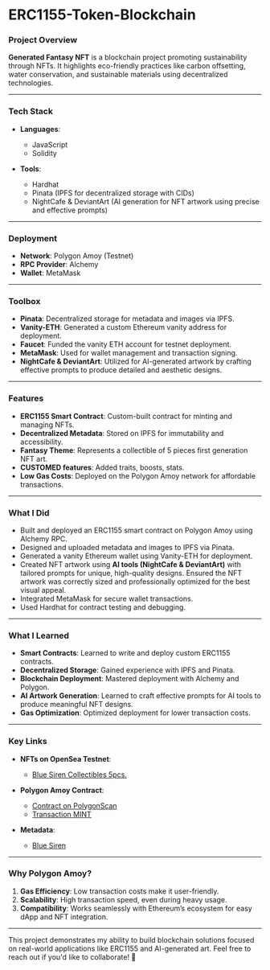 # ERC1155-Token-Blockchain

### **Project Overview**
**Generated Fantasy NFT** is a blockchain project promoting sustainability through NFTs. It highlights eco-friendly practices like carbon offsetting, water conservation, and sustainable materials using decentralized technologies.

---

### **Tech Stack**
- **Languages**:  
  - JavaScript  
  - Solidity  

- **Tools**:  
  - Hardhat  
  - Pinata (IPFS for decentralized storage with CIDs)  
  - NightCafe & DeviantArt (AI generation for NFT artwork using precise and effective prompts)

---

### **Deployment**
- **Network**: Polygon Amoy (Testnet)  
- **RPC Provider**: Alchemy  
- **Wallet**: MetaMask  

---

### **Toolbox**
- **Pinata**: Decentralized storage for metadata and images via IPFS.  
- **Vanity-ETH**: Generated a custom Ethereum vanity address for deployment.  
- **Faucet**: Funded the vanity ETH account for testnet deployment.  
- **MetaMask**: Used for wallet management and transaction signing.  
- **NightCafe & DeviantArt**: Utilized for AI-generated artwork by crafting effective prompts to produce detailed and aesthetic designs.

---

### **Features**
- **ERC1155 Smart Contract**: Custom-built contract for minting and managing NFTs.  
- **Decentralized Metadata**: Stored on IPFS for immutability and accessibility.  
- **Fantasy Theme**: Represents a collectible of 5 pieces first generation NFT art. 
- **CUSTOMED features**: Added traits, boosts, stats. 
- **Low Gas Costs**: Deployed on the Polygon Amoy network for affordable transactions.  

---

### **What I Did**
- Built and deployed an ERC1155 smart contract on Polygon Amoy using Alchemy RPC.  
- Designed and uploaded metadata and images to IPFS via Pinata.  
- Generated a vanity Ethereum wallet using Vanity-ETH for deployment.  
- Created NFT artwork using **AI tools (NightCafe & DeviantArt)** with tailored prompts for unique, high-quality designs. Ensured the NFT artwork was correctly sized and professionally optimized for the best visual appeal.  
- Integrated MetaMask for secure wallet transactions.  
- Used Hardhat for contract testing and debugging.  

---

### **What I Learned**
- **Smart Contracts**: Learned to write and deploy custom ERC1155 contracts.  
- **Decentralized Storage**: Gained experience with IPFS and Pinata.  
- **Blockchain Deployment**: Mastered deployment with Alchemy and Polygon.  
- **AI Artwork Generation**: Learned to craft effective prompts for AI tools to produce meaningful NFT designs.  
- **Gas Optimization**: Optimized deployment for lower transaction costs.  

---

### **Key Links**
- **NFTs on OpenSea Testnet**:  
  - [Blue Siren Collectibles 5pcs.](https://testnets.opensea.io/collection/blue-siren-collectibles)

- **Polygon Amoy Contract**:  
  - [Contract on PolygonScan](https://amoy.polygonscan.com/tx/0x3f19ce22296dad1265126b38ed9d5d4ee128cdb3f1d573b3be6b72d032d5a77f)  
  - [Transaction MINT](https://amoy.polygonscan.com/tx/0x3f19ce22296dad1265126b38ed9d5d4ee128cdb3f1d573b3be6b72d032d5a77f)  
  

- **Metadata**:  
  - [Blue Siren](https://ipfs.io/ipfs/QmNzyCbTLP2ssZeEwpN4Hxaz3jjv3Fi3mVX97Z2KziDUA6)  

---

### **Why Polygon Amoy?**
1. **Gas Efficiency**: Low transaction costs make it user-friendly.  
2. **Scalability**: High transaction speed, even during heavy usage.  
3. **Compatibility**: Works seamlessly with Ethereum’s ecosystem for easy dApp and NFT integration.  

---

This project demonstrates my ability to build blockchain solutions focused on real-world applications like ERC1155 and AI-generated art. Feel free to reach out if you'd like to collaborate! 🚀
